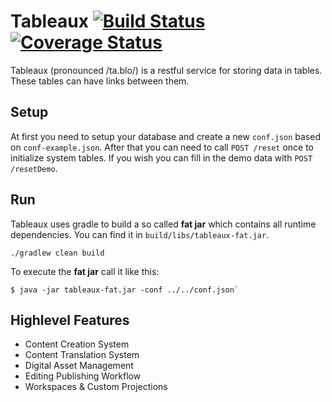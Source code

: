 # Tableaux [![Build Status](https://travis-ci.org/campudus/tableaux.svg)](https://travis-ci.org/campudus/tableaux) [![Coverage Status](https://coveralls.io/repos/campudus/tableaux/badge.svg?branch=master&service=github)](https://coveralls.io/github/campudus/tableaux?branch=master)

Tableaux (pronounced /ta.blo/) is a restful service for storing data in tables. These tables can have links between them.

## Setup

At first you need to setup your database and create a new `conf.json` based on `conf-example.json`.
After that you can need to call `POST /reset` once to initialize system tables. If you wish you can fill in the demo data with `POST /resetDemo`.

## Run

Tableaux uses gradle to build a so called **fat jar** which contains all runtime dependencies. You can find it in `build/libs/tableaux-fat.jar`.

```
./gradlew clean build
```

To execute the **fat jar** call it like this:

```
$ java -jar tableaux-fat.jar -conf ../../conf.json`
```

## Highlevel Features

* Content Creation System
* Content Translation System
* Digital Asset Management
* Editing Publishing Workflow
* Workspaces & Custom Projections